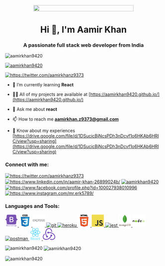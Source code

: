 <div align="center" width="300" >
<img src="https://crampete-staticfiles.s3.ap-south-1.amazonaws.com/blogs/Blog-140/Full-Stack-Web-Developer-500x400-1.png" width="80%" height="40%" align="center"/>
  </div>
<h1 align="center">Hi 👋, I'm Aamir Khan</h1>
<h3 align="center">A passionate full stack web developer from India</h3>

<p align="left"> <img src="https://komarev.com/ghpvc/?username=aamirkhan9420&label=Profile%20views&color=0e75b6&style=flat" alt="aamirkhan9420" /> </p>

<p align="left"> <a href="https://github.com/ryo-ma/github-profile-trophy"><img src="https://github-profile-trophy.vercel.app/?username=aamirkhan9420" alt="aamirkhan9420" /></a> </p>

<p align="left"> <a href="https://twitter.com/https://twitter.com/aamirkhanz9373" target="blank"><img src="https://img.shields.io/twitter/follow/https://twitter.com/aamirkhanz9373?logo=twitter&style=for-the-badge" alt="https://twitter.com/aamirkhanz9373" /></a> </p>

- 🌱 I’m currently learning **React**

- 👨‍💻 All of my projects are available at [https://aamirkhan9420.github.io/](https://aamirkhan9420.github.io/)

- 💬 Ask me about **react**

- 📫 How to reach me **aamirkhan.z9373@gmail.com**

- 📄 Know about my experiences [https://drive.google.com/file/d/1DSucicBjNcsPDh3nDcvf1o6HKAb6HRIC/view?usp=sharing](https://drive.google.com/file/d/1DSucicBjNcsPDh3nDcvf1o6HKAb6HRIC/view?usp=sharing)

<h3 align="left">Connect with me:</h3>
<p align="left">
<a href="https://twitter.com/https://twitter.com/aamirkhanz9373" target="blank"><img align="center" src="https://raw.githubusercontent.com/rahuldkjain/github-profile-readme-generator/master/src/images/icons/Social/twitter.svg" alt="https://twitter.com/aamirkhanz9373" height="30" width="40" /></a>
<a href="https://linkedin.com/in/https://www.linkedin.com/in/aamir-khan-26899024b/" target="blank"><img align="center" src="https://raw.githubusercontent.com/rahuldkjain/github-profile-readme-generator/master/src/images/icons/Social/linked-in-alt.svg" alt="https://www.linkedin.com/in/aamir-khan-26899024b/" height="30" width="40" /></a>
<a href="https://codesandbox.com/aamirkhan9420" target="blank"><img align="center" src="https://raw.githubusercontent.com/rahuldkjain/github-profile-readme-generator/master/src/images/icons/Social/codesandbox.svg" alt="aamirkhan9420" height="30" width="40" /></a>
<a href="https://fb.com/https://www.facebook.com/profile.php?id=100027938010996" target="blank"><img align="center" src="https://raw.githubusercontent.com/rahuldkjain/github-profile-readme-generator/master/src/images/icons/Social/facebook.svg" alt="https://www.facebook.com/profile.php?id=100027938010996" height="30" width="40" /></a>
<a href="https://instagram.com/https://www.instagram.com/mr.erk5789/" target="blank"><img align="center" src="https://raw.githubusercontent.com/rahuldkjain/github-profile-readme-generator/master/src/images/icons/Social/instagram.svg" alt="https://www.instagram.com/mr.erk5789/" height="30" width="40" /></a>
</p>

<h3 align="left">Languages and Tools:</h3>
<p align="left"> <a href="https://getbootstrap.com" target="_blank" rel="noreferrer"> <img src="https://raw.githubusercontent.com/devicons/devicon/master/icons/bootstrap/bootstrap-plain-wordmark.svg" alt="bootstrap" width="40" height="40"/> </a> <a href="https://www.w3schools.com/css/" target="_blank" rel="noreferrer"> <img src="https://raw.githubusercontent.com/devicons/devicon/master/icons/css3/css3-original-wordmark.svg" alt="css3" width="40" height="40"/> </a> <a href="https://expressjs.com" target="_blank" rel="noreferrer"> <img src="https://raw.githubusercontent.com/devicons/devicon/master/icons/express/express-original-wordmark.svg" alt="express" width="40" height="40"/> </a> <a href="https://git-scm.com/" target="_blank" rel="noreferrer"> <img src="https://www.vectorlogo.zone/logos/git-scm/git-scm-icon.svg" alt="git" width="40" height="40"/> </a> <a href="https://heroku.com" target="_blank" rel="noreferrer"> <img src="https://www.vectorlogo.zone/logos/heroku/heroku-icon.svg" alt="heroku" width="40" height="40"/> </a> <a href="https://www.w3.org/html/" target="_blank" rel="noreferrer"> <img src="https://raw.githubusercontent.com/devicons/devicon/master/icons/html5/html5-original-wordmark.svg" alt="html5" width="40" height="40"/> </a> <a href="https://developer.mozilla.org/en-US/docs/Web/JavaScript" target="_blank" rel="noreferrer"> <img src="https://raw.githubusercontent.com/devicons/devicon/master/icons/javascript/javascript-original.svg" alt="javascript" width="40" height="40"/> </a> <a href="https://jestjs.io" target="_blank" rel="noreferrer"> <img src="https://www.vectorlogo.zone/logos/jestjsio/jestjsio-icon.svg" alt="jest" width="40" height="40"/> </a> <a href="https://www.mongodb.com/" target="_blank" rel="noreferrer"> <img src="https://raw.githubusercontent.com/devicons/devicon/master/icons/mongodb/mongodb-original-wordmark.svg" alt="mongodb" width="40" height="40"/> </a> <a href="https://nodejs.org" target="_blank" rel="noreferrer"> <img src="https://raw.githubusercontent.com/devicons/devicon/master/icons/nodejs/nodejs-original-wordmark.svg" alt="nodejs" width="40" height="40"/> </a> <a href="https://postman.com" target="_blank" rel="noreferrer"> <img src="https://www.vectorlogo.zone/logos/getpostman/getpostman-icon.svg" alt="postman" width="40" height="40"/> </a> <a href="https://reactjs.org/" target="_blank" rel="noreferrer"> <img src="https://raw.githubusercontent.com/devicons/devicon/master/icons/react/react-original-wordmark.svg" alt="react" width="40" height="40"/> </a> <a href="https://redux.js.org" target="_blank" rel="noreferrer"> <img src="https://raw.githubusercontent.com/devicons/devicon/master/icons/redux/redux-original.svg" alt="redux" width="40" height="40"/> </a> </p>

<p><img align="left" src="https://github-readme-stats.vercel.app/api/top-langs?username=aamirkhan9420&show_icons=true&locale=en&layout=compact" alt="aamirkhan9420" /></p>

<p>&nbsp;<img align="center" src="https://github-readme-stats.vercel.app/api?username=aamirkhan9420&show_icons=true&locale=en" alt="aamirkhan9420" /></p>

<p><img align="center" src="https://github-readme-streak-stats.herokuapp.com/?user=aamirkhan9420&" alt="aamirkhan9420" /></p>
